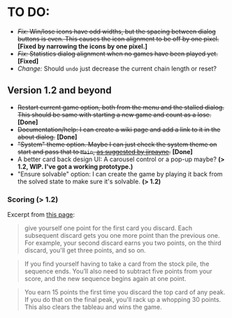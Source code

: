 # TO DO:

* ~~_Fix:_ Win/lose icons have odd widths, but the spacing between dialog buttons is even. This causes the icon alignment to be off by one pixel.~~ __[Fixed by narrowing the icons by one pixel.]__
* ~~_Fix:_ Statistics dialog alignment when no games have been played yet.~~ __[Fixed]__
* _Change:_ Should ```undo``` just decrease the current chain length or reset?

## Version 1.2 and beyond

* ~~Restart current game option, both from the menu and the stalled dialog. This should be same with starting a new game and count as a lose.~~ __[Done]__
* ~~Documentation/help: I can create a wiki page and add a link to it in the about dialog.~~ __[Done]__
* ~~"System" theme option. Maybe I can just check the system theme on start and pass that to ```Main```, [as suggested by jjrpayne](https://github.com/mimoguz/tripeaks-gdx/issues/26).~~ __[Done]__
* A better card back design UI: A carousel control or a pop-up maybe? __(> 1.2, WIP. I've got a working prototype.)__
* "Ensure solvable" option: I can create the game by playing it back from the solved state to make sure it's solvable. __(> 1.2)__

### Scoring (> 1.2)
Excerpt from [this page](https://anytime.games/tri-peaks-solitaire-rules/):

> give yourself one point for the first card you discard. Each subsequent discard gets you one more point than the previous one. For example, your second discard earns you two points, on the third discard, you'll get three points, and so on.

> If you find yourself having to take a card from the stock pile, the sequence ends. You’ll also need to subtract five points from your score, and the new sequence begins again at one point.
 
> You earn 15 points the first time you discard the top card of any peak. If you do that on the final peak, you'll rack up a whopping 30 points. This also clears the tableau and wins the game.
